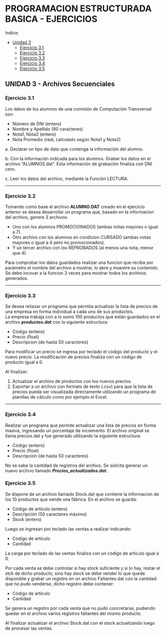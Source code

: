 # PROGRAMACION ESTRUCTURADA BASICA - EJERCICIOS

Indice:
- [Unidad 3](#unidad-3---archivos-secuenciales)
  - [Ejercicio 3.1](#ejercicio-31)
  - [Ejercicio 3.2](#ejercicio-32)
  - [Ejercicio 3.3](#ejercicio-33)
  - [Ejercicio 3.4](#ejercicio-34)
  - [Ejercicio 3.5](#ejercicio-35)


## UNIDAD 3 - Archivos Secuenciales

### Ejercicio 3.1

Los datos de los alumnos de una comisión de Computación Transversal son:
- Número de DNI (entero)
- Nombre y Apellido (80 caracteres)
- Nota1, Nota2 (entero)
- Nota Promedio (real, calculado según Nota1 y Nota2)

a. Declarar un tipo de dato que contenga la información del alumno.

b. Con la información indicada para los alumnos. Grabar los datos en el archivo “ALUMNOS.dat”. Esta
información de grabación finaliza con DNI cero.

c. Leer los datos del archivo, mediante la Función LECTURA.

----

### Ejercicio 3.2

Tomando como base el archivo __ALUMNO.DAT__ creado en el ejercicio anterior se desea desarrollar un programa que, basado en la informacion del archivo, genere 3 archivos:
 - Uno con los alumnos PROMOCIONADOS (ambas notas mayores o igual a 7).
 - Otro archivo con los alumnos en condicion CURSADO (ambas notas mayores o igual a 4 pero no promocionados).
 - Y un tercer archivo con los REPROBADOS (al menos una nota, menor que 4).

Para comprobar los datos guardados realizar una funcion que reciba por parámetro el nombre del archivo a mostrar, lo abre y muestre su contenido. Se debe incovar a la funcion 3 veces para mostrar todos los archivos generados.

---

### Ejercicio 3.3

Se desea reliazar un programa que permita actualizar la lista de precios de una empresa en forma individual a cada uno de sus productos. \
La empresa trabaja con a lo sumo 100 productos que están guardados en el archivo __*productos.dat*__ con la siguiente estructura:
  - Código (entero)
  - Precio (float)
  - Descripcion (de hasta 50 caracteres)

Para modificar un precio se ingresa por teclado el código del producto y el nuevo precio. La modificación de precios finaliza con un código de producto igual a 0.

Al finalizar:
  1. Actualizar el archivo de productos con los nuevos precios.
  2. Exportar a un archivo con formato de texto (.csv) para que la lista de precios pueda ser visualizada directamente utilizando un programa de planillas de cálculo como por ejemplo el Excel.

---

### Ejercicio 3.4

Realizar un programa que permite actualizar una lista de precios en forma masiva, ingresando un porcentaje
de incremento. El archivo original se llama precios.dat y fue generado utilizando la siguiente estructura:
- Código (entero)
- Precio (float)
- Descripción (de hasta 50 caracteres)

No se sabe la cantidad de registros del archivo.
Se solicita generar un nuevo archivo llamado __*Precios_actualizados.dat.*__

### Ejercicio 3.5

Se dispone de un archivo llamado Stock.dat que contiene la informacion de los 10 productos que vende una fábrica. En el archivo se guarda:
- Código de artículo (entero)
- Descripción (50 caracteres máximo)
- Stock (entero)

Luego se ingresan por teclado las ventas a realizar indicando:
- Código de artículo
- Cantidad

La carga por teclado de las ventas finaliza con un código de artículo igual a 0.

Por cada venta se debe controlar si hay stock suficiente y si lo hay, restar el stck de dicho producto, sino hay stock se debe vender lo que quede disponible y grabar un registro en un archivo Faltantes.dat con la cantidad que no pudo venderse, dicho registro debe contener:
- Código de artículo
- Cantidad

Se genera un registro por cada venta que no pudo concretarse, pudiendo quedar en el archivo varios registros faltantes del mismo producto.

Al finalizar actualizar el archivo Stock.dat con el stock actualizando luego de procesar las ventas.